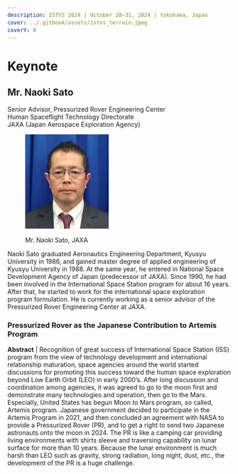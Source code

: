 ```yaml
---
description: ISTVS 2024 | October 28–31, 2024 | Yokohama, Japan
cover: ../.gitbook/assets/istvs_terrain.jpeg
coverY: 0
---
```


# Keynote

## Mr. Naoki Sato&#x20;

Senior Advisor, Pressurized Rover Engineering Center \
Human Spaceflight Technology Directorate \
JAXA (Japan Aerospace Exploration Agency)&#x20;

<div align="left">

<figure><img src="../.gitbook/assets/headshot-sato-keynote.jpg" alt="" width="188"><figcaption><p>Mr. Naoki Sato, JAXA</p></figcaption></figure>

</div>

Naoki Sato graduated Aeronautics Engineering Department, Kyusyu University in 1986, and gained master degree of applied engineering of Kyusyu University in 1988. At the same year, he entered in National Space Development Agency of Japan (predecessor of JAXA). Since 1990, he had been involved in the International Space Station program for about 16 years. After that, he started to work for the international space exploration program formulation. He is currently working as a senior advisor of the Pressurized Rover Engineering Center at JAXA.&#x20;

### Pressurized Rover as the Japanese Contribution to Artemis Program&#x20;

**Abstract** | Recognition of great success of International Space Station (ISS) program from the view of technology development and international relationship maturation, space agencies around the world started discussions for promoting this success toward the human space exploration beyond Low Earth Orbit (LEO) in early 2000’s. After long discussion and coordination among agencies, it was agreed to go to the moon first and demonstrate many technologies and operation, then go to the Mars. Especially, United States has begun Moon to Mars program, so called, Artemis program. Japanese government decided to participate in the Artemis Program in 2021, and then concluded an agreement with NASA to provide a Pressurized Rover (PR), and to get a right to send two Japanese astronauts onto the moon in 2024. The PR is like a camping car providing living environments with shirts sleeve and traversing capability on lunar surface for more than 10 years. Because the lunar environment is much harsh than LEO such as gravity, strong radiation, long night, dust, etc., the development of the PR is a huge challenge.
